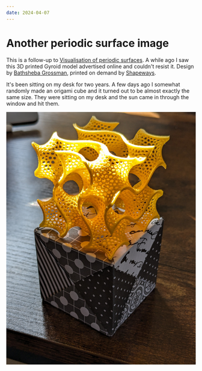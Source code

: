 ```yaml
---
date: 2024-04-07
---
```


# Another periodic surface image

This is a follow-up to [Visualisation of periodic
surfaces](2020-12-20-visualisation-of-periodic-surfaces.md). A while ago I saw
this 3D printed Gyroid model advertised online and couldn't resist it. Design by
[Bathsheba Grossman](https://www.bathsheba.com/), printed on demand by
[Shapeways](https://www.shapeways.com/product/QNFAKNW9Z/gyroid).

<!-- more -->

It's been sitting on my desk for two years. A few days ago I somewhat randomly
made an origami cube and it turned out to be almost exactly the same size. They
were sitting on my desk and the sun came in through the window and hit them.

![Gyroid model sitting on origami cube](../assets/Gyroid-model.jpg)
